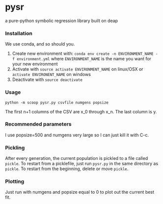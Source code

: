 # pysr
a pure-python symbolic regression library built on deap

### Installation
We use conda, and so should you.
1. Create new environment with: `conda env create -n ENVIRONMENT_NAME -f environment.yml` where `ENVIRONMENT_NAME` is the name you want for your new environment
2. Activate with `source activate ENVIRONMENT_NAME` on linux/OSX or `activate ENVIRONENT_NAME` on windows
3. Deactivate with `source deactivate`

### Usage
`python -m scoop pysr.py csvfile numgens popsize`

The first n+1 columns of the CSV are x_0 through x_n. The last column is y.

### Recommended parameters
I use popsize=500 and numgens very large so I can just kill it with C-c.

### Pickling
After every generation, the current population is pickled to a file called `pickle`. To restart from a picklefile, just run `pysr.py` in the same directory as `pickle`. To restart from the beginning, delete or move `pickle`.

### Plotting
Just run with numgens and popsize equal to 0 to plot out the current best fit.
